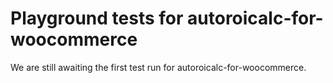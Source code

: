 # Playground tests for autoroicalc-for-woocommerce
We are still awaiting the first test run for autoroicalc-for-woocommerce.
